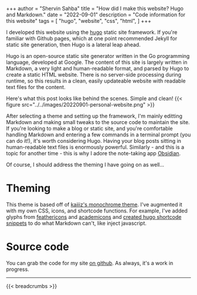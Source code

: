 +++
author = "Shervin Sahba"
title = "How did I make this website? Hugo and Markdown."
date = "2022-09-01"
description = "Code information for this website"
tags = [
    "hugo",
    "website",
    "css",
    "html",
]
+++

I developed this website using the [hugo](https://gohugo.io/) static site framework. If you're familiar with Github pages, which at one point recommended Jekyll for static site generation, then Hugo is a lateral leap ahead. 

Hugo is an open-source static site generator written in the Go programming language, developed at Google. The content of this site is largely written in Markdown, a very light and human-readable format, and parsed by Hugo to create a static HTML website. There is no server-side processing during runtime, so this results in a clean, easily updateable website with readable text files for the content.

Here's what this post looks like behind the scenes. Simple and clean!
{{< figure src="../../images/20220901-personal-website.png" >}}

After selecting a theme and setting up the framework, I'm mainly editting Markdown and making small tweaks to the source code to maintain the site. If you're looking to make a blog or static site, and you're comfortable handling Markdown and entering a few commands in a terminal prompt (you can do it!), it's worth considering Hugo. Having your blog posts sitting in human-readable text files is enormously powerful. Similarly - and this is a topic for another time - this is why I adore the note-taking app [Obsidian](https://obsidian.md/).

Of course, I should address the theming I have going on as well...

# Theming

This theme is based off of [kaiiiz's monochrome theme](https://kaiiiz.github.io/hugo-theme-monochrome/). I've augmented it with my own CSS, icons, and shortcode functions. For example, I've added glyphs from [feathericons](https://feathericons.com/) and [academicons](https://github.com/jpswalsh/academicons) and [created hugo shortcode snippets](https://gohugo.io/content-management/shortcodes/) to do what Markdown can't, like inject javascript.

# Source code

You can grab the code for my site [on github](https://github.com/shervinsahba/sahba-phd). As always, it's a work in progress.

---
{{< breadcrumbs >}}





